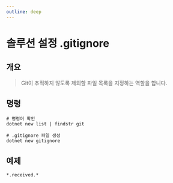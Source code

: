 ```yaml
---
outline: deep
---
```


# 솔루션 설정 .gitignore

## 개요
> Git이 추적하지 않도록 제외할 파일 목록을 지정하는 역할을 합니다.

## 명령
```shell
# 명령어 확인
dotnet new list | findstr git

# .gitignore 파일 생성
dotnet new gitignore
```

## 예제
```
*.received.*
```